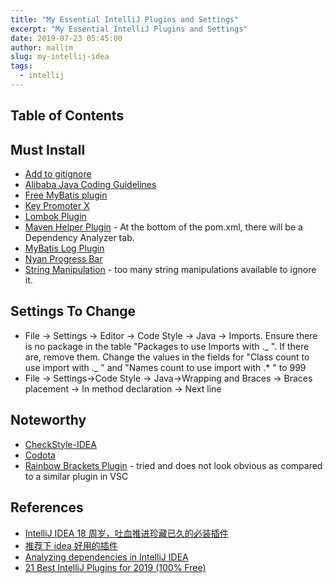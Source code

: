 ```yaml
---
title: "My Essential IntelliJ Plugins and Settings"
excerpt: "My Essential IntelliJ Plugins and Settings"
date: 2019-07-23 05:45:00
author: mallim
slug: my-intellij-idea
tags:
  - intellij
---
```


## Table of Contents

## Must Install

- [Add to gitignore](https://plugins.jetbrains.com/plugin/10550-add-to-gitignore)
- [Alibaba Java Coding Guidelines](https://plugins.jetbrains.com/plugin/10046-alibaba-java-coding-guidelines)
- [Free MyBatis plugin](https://plugins.jetbrains.com/plugin/8321-free-mybatis-plugin)
- [Key Promoter X](https://plugins.jetbrains.com/plugin/9792-key-promoter-x)
- [Lombok Plugin](https://plugins.jetbrains.com/plugin/6317-lombok)
- [Maven Helper Plugin](https://plugins.jetbrains.com/plugin/7179-maven-helper) - At the bottom of the pom.xml, there will be a Dependency Analyzer tab.
- [MyBatis Log Plugin](https://plugins.jetbrains.com/plugin/10065-mybatis-log-plugin)
- [Nyan Progress Bar](https://plugins.jetbrains.com/plugin/8575-nyan-progress-bar)
- [String Manipulation](https://plugins.jetbrains.com/plugin/2162-string-manipulation) - too many string manipulations available to ignore it.

## Settings To Change

- File -> Settings -> Editor -> Code Style -> Java -> Imports. Ensure there is no package in the table "Packages to use Imports with ._ ". If there are, remove them. Change the values in the fields for "Class count to use import with ._ " and "Names count to use import with .\* " to 999
- File -> Settings->Code Style -> Java->Wrapping and Braces -> Braces placement -> In method declaration -> Next line

## Noteworthy

- [CheckStyle-IDEA](https://plugins.jetbrains.com/plugin/1065-checkstyle-idea)
- [Codota ](https://plugins.jetbrains.com/plugin/7638-codota-)
- [Rainbow Brackets Plugin](https://plugins.jetbrains.com/plugin/10080-rainbow-brackets) - tried and does not look obvious as compared to a similar plugin in VSC

## References

- [IntelliJ IDEA 18 周岁，吐血推进珍藏已久的必装插件](https://zhuanlan.zhihu.com/p/55379759)
- [推荐下 idea 好用的插件](http://chensj519.site/2018/04/04/%E6%8E%A8%E8%8D%90%E4%B8%8Bidea%E5%A5%BD%E7%94%A8%E7%9A%84%E6%8F%92%E4%BB%B6/)
- [Analyzing dependencies in IntelliJ IDEA](https://www.vojtechruzicka.com/idea-analyzing-dependencies/)
- [21 Best IntelliJ Plugins for 2019 (100% Free)](https://blog.codota.com/21-best-intellij-plugins-for-2019-100-free/)
